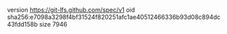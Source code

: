 version https://git-lfs.github.com/spec/v1
oid sha256:e7098a3298f4bf31524f820251afc1ae40512466336b93d08c894dc43fdd158b
size 7946
